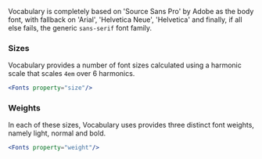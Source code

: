 Vocabulary is completely based on 'Source Sans Pro' by Adobe as the body font, 
with fallback on 'Arial', 'Helvetica Neue', 'Helvetica' and finally, if all else 
fails, the generic `sans-serif` font family.

### Sizes

Vocabulary provides a number of font sizes calculated using a harmonic scale 
that scales `4em` over 6 harmonics.

```jsx
<Fonts property="size"/>
```

### Weights

In each of these sizes, Vocabulary uses provides three distinct font weights, 
namely light, normal and bold.

```jsx
<Fonts property="weight"/>
```

